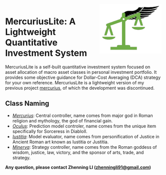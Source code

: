 <img align="right" src="https://raw.githubusercontent.com/lzhenn/mercuriuslite/master/mercuriuslite.png" alt="TesseLune Logo" width="200">

# MercuriusLite: A Lightweight Quantitative Investment System

MercuriusLite is a self-built quantitative investment system focused on asset allocation of macro asset classes in personal investment portfolio. 
It provides some objective guidance for Dollar-Cost Averaging (DCA) strategy for your own reference. 
MercuriusLite is a lightweight version of my previous project [mercurius](https://github.com/lzhenn/mercurius), of which the development was discontinued.

## Class Naming
* _[Mercurius](https://en.wikipedia.org/wiki/Mercury_(mythology))_: Central controller, name comes from major god in Roman religion and mythology, the god of financial gain.
* _[Oculus](http://classic.battle.net/diablo2exp/items/normal/usorceress.shtml)_: Prediction model controler, name comes from the unique item specifically for Sorceress in DiabloII.
* _[Iustitia](https://en.wikipedia.org/wiki/Lady_Justice)_: Model evaluator, name comes from personification of Justice in Ancient Roman art known as Iustitia or Justitia.
* _[Minerva](https://en.wikipedia.org/wiki/Minerva)_: Strategy controller, name comes from the Roman goddess of wisdom, justice, law, victory, and the sponsor of arts, trade, and strategy.

**Any question, please contact Zhenning LI (zhenningli91@gmail.com)**
